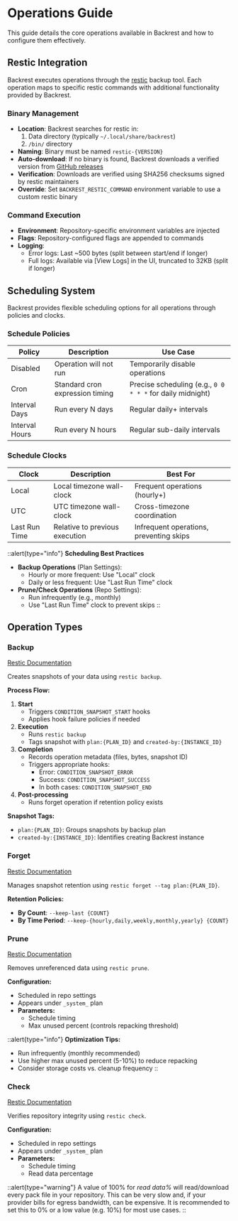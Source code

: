 # Operations Guide

This guide details the core operations available in Backrest and how to configure them effectively.

## Restic Integration

Backrest executes operations through the [restic](https://restic.net) backup tool. Each operation maps to specific restic commands with additional functionality provided by Backrest.

### Binary Management
- **Location**: Backrest searches for restic in:
  1. Data directory (typically `~/.local/share/backrest`)
  2. `/bin/` directory
- **Naming**: Binary must be named `restic-{VERSION}`
- **Auto-download**: If no binary is found, Backrest downloads a verified version from [GitHub releases](https://github.com/restic/restic/releases)
- **Verification**: Downloads are verified using SHA256 checksums signed by restic maintainers
- **Override**: Set `BACKREST_RESTIC_COMMAND` environment variable to use a custom restic binary

### Command Execution
- **Environment**: Repository-specific environment variables are injected
- **Flags**: Repository-configured flags are appended to commands
- **Logging**: 
  - Error logs: Last ~500 bytes (split between start/end if longer)
  - Full logs: Available via [View Logs] in the UI, truncated to 32KB (split if longer)

## Scheduling System

Backrest provides flexible scheduling options for all operations through policies and clocks.

### Schedule Policies

| Policy         | Description                     | Use Case                                                  |
| -------------- | ------------------------------- | --------------------------------------------------------- |
| Disabled       | Operation will not run          | Temporarily disable operations                            |
| Cron           | Standard cron expression timing | Precise scheduling (e.g., `0 0 * * *` for daily midnight) |
| Interval Days  | Run every N days                | Regular daily+ intervals                                  |
| Interval Hours | Run every N hours               | Regular sub-daily intervals                               |

### Schedule Clocks

| Clock         | Description                    | Best For                                |
| ------------- | ------------------------------ | --------------------------------------- |
| Local         | Local timezone wall-clock      | Frequent operations (hourly+)           |
| UTC           | UTC timezone wall-clock        | Cross-timezone coordination             |
| Last Run Time | Relative to previous execution | Infrequent operations, preventing skips |

::alert{type="info"}
**Scheduling Best Practices**
- **Backup Operations** (Plan Settings):
  - Hourly or more frequent: Use "Local" clock
  - Daily or less frequent: Use "Last Run Time" clock
- **Prune/Check Operations** (Repo Settings):
  - Run infrequently (e.g., monthly)
  - Use "Last Run Time" clock to prevent skips
::

## Operation Types

### Backup
[Restic Documentation](https://restic.readthedocs.io/en/latest/040_backup.html)

Creates snapshots of your data using `restic backup`.

**Process Flow:**
1. **Start**
   - Triggers `CONDITION_SNAPSHOT_START` hooks
   - Applies hook failure policies if needed
2. **Execution**
   - Runs `restic backup`
   - Tags snapshot with `plan:{PLAN_ID}` and `created-by:{INSTANCE_ID}`
3. **Completion**
   - Records operation metadata (files, bytes, snapshot ID)
   - Triggers appropriate hooks:
     - Error: `CONDITION_SNAPSHOT_ERROR`
     - Success: `CONDITION_SNAPSHOT_SUCCESS`
     - In both cases: `CONDITION_SNAPSHOT_END`
4. **Post-processing**
   - Runs forget operation if retention policy exists

**Snapshot Tags:**
- `plan:{PLAN_ID}`: Groups snapshots by backup plan
- `created-by:{INSTANCE_ID}`: Identifies creating Backrest instance

### Forget
[Restic Documentation](https://restic.readthedocs.io/en/latest/060_forget.html)

Manages snapshot retention using `restic forget --tag plan:{PLAN_ID}`.

**Retention Policies:**
- **By Count**: `--keep-last {COUNT}`
- **By Time Period**: `--keep-{hourly,daily,weekly,monthly,yearly} {COUNT}`

### Prune
[Restic Documentation](https://restic.readthedocs.io/en/latest/060_forget.html)

Removes unreferenced data using `restic prune`.

**Configuration:**
- Scheduled in repo settings
- Appears under `_system_` plan
- **Parameters:**
  - Schedule timing
  - Max unused percent (controls repacking threshold)

::alert{type="info"}
**Optimization Tips:**
- Run infrequently (monthly recommended)
- Use higher max unused percent (5-10%) to reduce repacking
- Consider storage costs vs. cleanup frequency
::

### Check
[Restic Documentation](https://restic.readthedocs.io/en/latest/080_check.html)

Verifies repository integrity using `restic check`.

**Configuration:**
- Scheduled in repo settings
- Appears under `_system_` plan
- **Parameters:**
  - Schedule timing
  - Read data percentage

::alert{type="warning"}
A value of 100% for *read data%* will read/download every pack file in your repository. This can be very slow and, if your provider bills for egress bandwidth, can be expensive. It is recommended to set this to 0% or a low value (e.g. 10%) for most use cases.
::